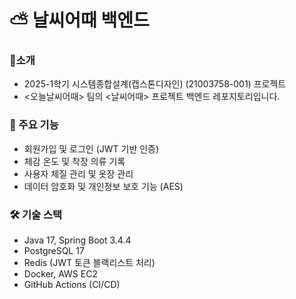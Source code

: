 # ⛅ 날씨어때  백엔드

### 🙌소개
- 2025-1학기 시스템종합설계(캡스톤디자인) (21003758-001) 프로젝트
- <오늘날씨어때> 팀의 <날씨어때> 프로젝트 백엔드 레포지토리입니다.

### 🚀 주요 기능
- 회원가입 및 로그인 (JWT 기반 인증)
- 체감 온도 및 착장 의류 기록
- 사용자 체질 관리 및 옷장 관리
- 데이터 암호화 및 개인정보 보호 기능 (AES)

### 🛠 기술 스택
- Java 17, Spring Boot 3.4.4  
- PostgreSQL 17  
- Redis (JWT 토큰 블랙리스트 처리)  
- Docker, AWS EC2  
- GitHub Actions (CI/CD)
